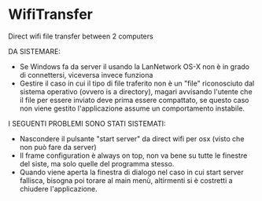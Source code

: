 # WifiTransfer
Direct wifi file transfer between 2 computers

DA SISTEMARE:
- Se Windows fa da server il usando la LanNetwork OS-X non è in grado di connettersi, viceversa invece funziona
- Gestire il caso in cui il tipo di file traferito non è un "file" riconosciuto dal sistema operativo (ovvero is a directory), magari avvisando l'utente che il file per essere inviato deve prima essere compattato, se questo caso non viene gestito l'applicazione assume un comportamento instabile.


I SEGUENTI PROBLEMI SONO STATI SISTEMATI:
- Nascondere il pulsante "start server" da direct wifi per osx (visto che non può fare da server)
- Il frame configuration è always on top, non va bene su tutte le finestre del siste, ma solo quelle del programma stesso.
- Quando viene aperta la finestra di dialogo nel caso in cui start server fallisca, bisogna poi torare al main menù, altirmenti si è costretti a chiudere l'applicazione.

